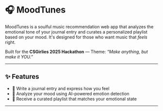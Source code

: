 # 🎧 MoodTunes

MoodTunes is a soulful music recommendation web app that analyzes the emotional tone of your journal entry and curates a personalized playlist based on your mood. It's designed for those who want music that *feels* right.

Built for the **CSGirlies 2025 Hackathon** — Theme: *“Make anything, but make it YOU.”*

---

## ✨ Features

- 📝 Write a journal entry and express how you feel
- 🧠 Analyze your mood using AI-powered emotion detection
- 🎵 Receive a curated playlist that matches your emotional state
---